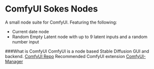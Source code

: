 ComfyUI Sokes Nodes
=======
A small node suite for ComfyUI. Featuring the following:
* Current date node
* Random Empty Latent node with up to 9 latent inputs and a random number input

###What is ComfyUI
ComfyUI is a node based Stable Diffusion GUI and backend.
[ComfyUI Repo](https://github.com/comfyanonymous/ComfyUI)
Recommended ComfyUI extension [ComfyUI-Manager](https://github.com/ltdrdata/ComfyUI-Manager)
